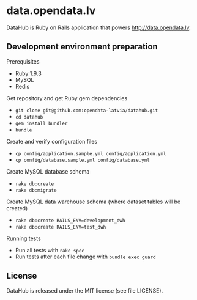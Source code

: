 data.opendata.lv
================

DataHub is Ruby on Rails application that powers http://data.opendata.lv.

Development environment preparation
-----------------------------------

Prerequisites

* Ruby 1.9.3
* MySQL
* Redis

Get repository and get Ruby gem dependencies

* `git clone git@github.com:opendata-latvia/datahub.git`
* `cd datahub`
* `gem install bundler`
* `bundle`

Create and verify configuration files

* `cp config/application.sample.yml config/application.yml`
* `cp config/database.sample.yml config/database.yml`

Create MySQL database schema

* `rake db:create`
* `rake db:migrate`

Create MySQL data warehouse schema (where dataset tables will be created)

* `rake db:create RAILS_ENV=development_dwh`
* `rake db:create RAILS_ENV=test_dwh`

Running tests

* Run all tests with `rake spec`
* Run tests after each file change with `bundle exec guard`

License
-------

DataHub is released under the MIT license (see file LICENSE).
